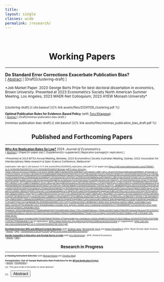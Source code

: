 ```yaml
---
title: 
layout: single
classes: wide
permalink: /research/
---
```

<br/> 

<!-- Google Tag Manager (noscript) -->
<noscript><iframe src="https://www.googletagmanager.com/ns.html?id=GTM-PNS829G"
height="0" width="0" style="display:none;visibility:hidden"></iframe></noscript>
<!-- End Google Tag Manager (noscript) -->


# <center> Working Papers </center>
- - -

**Do Standard Error Corrections Exacerbate Publication Bias?**<br/>
<small>[ <a href="#/" onclick="visib('clustering')">Abstract</a> | [Draft][clustering-draft] ] </small>

<div id="clustering" style="display: none; text-align: justify; line-height: 1.2" ><small>
Over the past several decades, econometrics research has devoted substantial efforts to improving the credibility of standard errors. This paper studies how such improvements interact with the selective publication process to affect the credibility of published studies. I show that adopting improved but enlarged standard errors in individual studies can inadvertently lead to higher bias in the studies selected for publication. Intuitively, this is because increasing standard errors raises the bar on statistical significance, which exacerbates publication bias. Despite the possibility of higher bias, I show that the coverage of published confidence intervals unambiguously increases. I illustrate these phenomena using a newly constructed dataset on the adoption of clustered standard errors in difference-in-differences studies published between 2000 and 2009. Clustering is associated with a near doubling in the magnitude of effect sizes. I estimate a model of the publication process and find that clustering led to large improvements in coverage but also sizable increases in bias. To examine the overall impact on evidence-based policy, I develop a model of a policymaker who uses information from published studies to inform policy decisions and overestimates the precision of estimates when standard errors are unclustered. I find that clustering lowers minimax regret when policymakers exhibit sufficiently high loss aversion for mistakenly implementing an ineffective or harmful policy.
</small><br><br/></div>

<small>
*Job Market Paper. 2023 George Borts Prize for best doctoral dissertation in economics, Brown University. Presented at 2023 Econometrics Society North American Summer Meeting, Los Angeles; 2023 MAER-Net Colloquium; 2023 AYEW Monash University*<br/>
  <br/>
<small>

[clustering-draft]:{{ site.baseurl }}{% link assets/files/20241129_clustering.pdf %}

**Optimal Publication Rules for Evidence-Based Policy** (with [Toru Kitagawa][tkitagawa]).<br/>
<small>[ <a href="#/" onclick="visib('minimax-publication-bias')">Abstract</a> | [Draft][minimax-publication-bias-draft] ] </small>

<div id="minimax-publication-bias" style="display: none; text-align: justify; line-height: 1.2" ><small>
Empirical research can inform evidence-based policy choice but may be censored due to publication bias. How does this impact the decisions of policymakers who do not have, or are unwilling to use, prior beliefs about a policy's impact? For minimax regret policymakers, we characterize the optimal treatment rule with selective publication against statistically insignificant results. We then show that the optimal publication rule which minimizes maximum regret is non-selective. This contrasts with the optimal publication rule for Bayesian policymakers studied in the literature, where only `extreme' results that sufficiently move the prior are published. Thus, in the minimax regret framework, the optimal publication regime for policy choice is consistent with valid statistical inference in scientific research.
</small><br><br/></div>

[minimax-publication-bias-draft]:{{ site.baseurl }}{% link assets/files/minimax_publication_bias_draft.pdf %}

[tkitagawa]: https://sites.google.com/brown.edu/torukitagawa



# <center> Published and Forthcoming Papers </center>
- - -
**[Why Are Replication Rates So Low?](https://www.sciencedirect.com/science/article/pii/S0304407624002136?utm_campaign=STMJ_219742_AUTH_SERV_PA&utm_medium=email&utm_acid=222802016&SIS_ID=&dgcid=STMJ_219742_AUTH_SERV_PA&CMX_ID=&utm_in=DM517501&utm_source=AC)** 2024. *Journal of Econometrics.* <br/>
<small>[ <a href="#/" onclick="visib('replication-rate')">Abstract</a> | [Paper][rr-paper-joe] | [Supplement][rr-supplement] [Replication package][rr-replication] ] </small>

<div id="replication-rate" style="display: none; text-align: justify; line-height: 1.2" ><small>
Many explanations have been offered for why replication rates are low in the social sciences, including selective publication, p-hacking, and treatment effect heterogeneity. This article emphasizes that issues with the most commonly used approach for setting sample sizes in replication studies may also play an important role. Theoretically, I show in a simple model of the publication process that we should expect the replication rate to fall below its nominal target, even when original studies are unbiased. The main mechanism is that the most commonly used approach for setting the replication sample size does not properly account for the fact that original effect sizes are estimated. Specifically, it sets the replication sample size to achieve a nominal power target under the assumption that estimated effect sizes correspond to fixed true effects. However, since there are non-linearities in the replication power function linking original effect sizes to power, ignoring the fact that effect sizes are estimated leads to systematically lower replication rates than intended. Empirically, I find that a parsimonious model accounting only for these issues can fully explain observed replication rates in experimental economics and social science, and two-thirds of the replication gap in psychology. I conclude with practical recommendations for replicators.
</small><br><br/></div>

<small>
*Presented at 2024 BITSS Annual Meeting, Berkeley; 2023 Econometrics Society Australian Meeting, Sydney; 2022 Association for Interdisciplinary Meta-research & Open Science Conference, Melbourne*
<small>

[replication-rate-dp]:{{ site.baseurl }}{% link assets/files/20240930_replication_rate.pdf %}
[rr-paper-joe]:https://pdf.sciencedirectassets.com/271689/1-s2.0-S0304407624X00111/1-s2.0-S0304407624002136/main.pdf?X-Amz-Security-Token=IQoJb3JpZ2luX2VjEBIaCXVzLWVhc3QtMSJIMEYCIQDNX5K9nJfalPIfkaTYd2Sg6bQi%2BB%2By%2FuEXCDF5KAejXQIhAKeHaDORN9%2FjhlqHa6%2FpGLEajurMVhLNyTshQXzdNskPKrIFCDsQBRoMMDU5MDAzNTQ2ODY1IgxSvv9%2BI168b4iIbcgqjwUIZ1545koLxE5B1JZnn4cb0PdZlNvX6AFIm0j5Lblyv6FWbj1US5U5do6vF0ydrL9TdZWHGsbCAs5HlRnAj%2FC8veSw7d%2FpTFd%2FZffzE3XIVlm5MGM2K4NfYn6eHp%2BPv2ybxvtS5A1ETvTIe8%2FU%2FA6jhkJsgvQJnfPdYwftwy4hWEYsxwi%2BhZAHwynqofoQGq4BFxnJlLQvEex6U1UcKrFi9sceGavTUne6WrgZK30SVntHYBwPyf%2FY6g5XHGjGk3hseLH74lU2T7ePHz8FwF%2B1DzC%2F%2BB317xkdDRu%2Fw%2Bosyia7famsjA8DZsfseuwGvcZ9Uv8fJtEo3N3mxJ%2FiDoYjWdrR1vpU%2BUvYBmCfyL0A89flsffGUWbdmUZ3fyagnKl5dSfB9o5dvTN3talk4agd8V8oYeTObpk%2Ff1oFncGYTWn4w7MKBxyUZHWnPzoRoQZkC71xFFHLWsdVyx%2B9BbRjDjqzu0xcEkuourUEA9DJctqrAgzPrtPuyuk9vY0Ai9Y0r2GQyX5i20aFaKa%2FHObtxtD4tXtWpQZ2yyJfhVG6hq4QLjbtvFfYwUUMg490DltMiJUt9OmGDJw9Fo2GHVO7aomVj6elGU3QDFSdqCLSCw2s6PvClcZkRd%2B0bZ0YjKD8%2FasvAY%2FmiKla6wWq6Hvk%2BgE5H3hTxdeXX1qVGSaABzdgO1qgqXwm1oBPu2EVfNUJvoTVLOS2cuFG1VeyTBYEZjxkPx0O9%2BabXCoEBPCJYhWTjjE7X%2BN1vfNrmH21cEnT3Fyzh7%2FcGhNxHOWYqCuj6M%2BEPtqNTs7RovqPM%2FJ3wqg%2FcCQV2QkRXDZjr9Y4toJRFHKhCeJAgAFLDFiWKdnTsLVoj7ymbsEsQtL6z6%2BiMKvcv70GOrABV0%2FtacQRRwkcANQZAa0j%2Bv%2BGlm%2FWfAuXXeu3nfBkhGA%2FASW%2BJAK4aNeTvc34yJf4Bsn5bEK%2BbkRb56zdWq8oN772O05U7x%2BC0ccEpdHCnVAyFMHn%2FeUxw0sh246cn95bm1LdnKH9qe8dpMDTFZue36cjClkOfPWs7aj4mMcTG%2FknWjiTHjaScshrjzwgM9uB7lKL9ZWDEN2aDEDRG%2FLYJPSjYu2tXBumrhDd%2B18EK9w%3D&X-Amz-Algorithm=AWS4-HMAC-SHA256&X-Amz-Date=20250215T023848Z&X-Amz-SignedHeaders=host&X-Amz-Expires=300&X-Amz-Credential=ASIAQ3PHCVTYWXMWROR7%2F20250215%2Fus-east-1%2Fs3%2Faws4_request&X-Amz-Signature=3542e7ab5eb0e25177fdaf6d4684615671292df8fc8b9278dec77a1cc93db970&hash=71944ca035927bdfa37fb9cff97264a4a70b2aea175fc8704147a30bd80f8fc6&host=68042c943591013ac2b2430a89b270f6af2c76d8dfd086a07176afe7c76c2c61&pii=S0304407624002136&tid=spdf-27653bdf-cff4-456e-9530-6b870ad41f0c&sid=1e4a9ba34f6770492f5b616795064c317fadgxrqa&type=client&tsoh=d3d3LnNjaWVuY2VkaXJlY3QuY29t&ua=1b135e515751010c520759&rr=9121ec7f7be8dac6&cc=au
[rr-replication]: https://www.openicpsr.org/openicpsr/project/209644/version/V1/view
[rr-supplement]: https://ars.els-cdn.com/content/image/1-s2.0-S0304407624002136-mmc1.pdf




**[Deepfake Detection With and Without Content Warnings](https://royalsocietypublishing.org/doi/10.1098/rsos.231214)** (with [Andrew Lewis][alewis], [Raymond M. Duch][rduch] and [Areeq Chowdhury][achowdhury]) 2023. *Royal Society Open Science.*<br/>
<small>[ <a href="#/" onclick="visib('deepfake')">Abstract</a> | [Paper][deepfake-paper] | [Commissioned for the Royal Society Report on the Online Information Environment][rs-report] ] </small>

<div id="deepfake" style="display: none; text-align: justify; line-height: 1.2" ><small>
The rapid advancement of ‘deepfake’ video technology — which uses deep learning artificial intelligence algorithms to create fake videos that look real — has given urgency to the question of how policymakers and technology companies should moderate inauthentic content. We conduct an experiment to measure people’s alertness to and ability to detect a high-quality deepfake amongst a set of videos. First, we find that in a natural setting with no content warnings,
individuals who are exposed to a deepfake video of neutral content are no more likely to detect anything out of the ordinary (32.9%) compared to a control group who viewed only authentic videos (34.1%). Second, we find that when individuals are given a warning that at least one video in a set of five videos is a deepfake, only 21.6% of respondents correctly identify the deepfake as the only inauthentic video, while the remainder erroneously select at least one genuine video as a deepfake.
</small><br><br/></div>

[deepfake-paper]: https://royalsocietypublishing.org/doi/epdf/10.1098/rsos.231214
[deepfake-draft]: https://osf.io/cb7rw
[rs-report]: https://royalsociety.org/-/media/policy/projects/online-information-environment/the-online-information-environment.pdf
[alewis]: https://www.politics.ox.ac.uk/person/andrew-lewis
[rduch]: https://www.raymondduch.com/
[achowdhury]: https://areeqchowdhury.com/

**[Gender Inequality in Education and Kinship Norms in India](https://www.tandfonline.com/doi/abs/10.1080/13545701.2017.1364399#:~:text=However%2C%20the%20norm%20of%20patrilocal,more%20pronounced%20in%20Northern%20India.)** (with [Anu Rammohan][arammohan]). 2018. *Feminist Economics*.<br/>
<small>[ <a href="#/" onclick="visib('education-kinship')">Abstract</a> | [Paper][education-kinship] ] </small>

<div id="education-kinship" style="display: none; text-align: justify; line-height: 1.2" ><small>
Women’s schooling attainment in India continues to lag considerably behind that of men. This paper uses nationally representative district-level data from the 2007–8 District Level Household and Facility Survey (DLHS-3), Indicus Analytics, and the 2011–12 Indian Human Development Survey-II (IHDS-II) to examine the role of socioeconomic and cultural factors in influencing gender differentials in schooling. The results provide quantitative evidence of the role of different economic and sociocultural factors on gender disparities in education. The empirical results show that economic development is an important factor in narrowing gender gaps in education, with wealthier districts more likely to educate girls than poorer districts. However, the norm of patrilocal exogamy, where wives migrate to co-reside with their husband’s kin, is associated with worse outcomes for women’s schooling relative to men’s schooling; and, in keeping with anthropological research, gender-differentiated inequities in education are more pronounced in Northern India.
</small><br><br/></div>

[education-kinship]: https://www.tandfonline.com/doi/abs/10.1080/13545701.2017.1364399#:~:text=However%2C%20the%20norm%20of%20patrilocal,more%20pronounced%20in%20Northern%20India.
[arammohan]: https://research-repository.uwa.edu.au/en/persons/anu-rammohan

# <center> Research in Progress </center>
- - -

**p-Hacking Instrument Selection** (with [Michael Keane][mkeane] and [Timothy Neal][tneal]).

[mkeane]: https://scholar.google.co.uk/citations?user=lIV7LhIAAAAJ&hl=en
[tneal]: https://sites.google.com/site/tjrneal/

**Preregistration: Out-of-Sample Replication Rate Predictions for the [MTurk Replication Project](https://www.nature.com/articles/s41562-024-02062-9)**<br/>
<small>[ <a href="#/" onclick="visib('preregistered-prediction')">Abstract</a> | [Preregistration][preregistered-prediction-draft] ] </small>
<div id="preregistered-prediction" style="display: none; text-align: justify; line-height: 1.2" ><small>
The MTurk Replication Project will test the reproducibility of 26 social science studies that used online research participants and were published in PNAS between 2015 and 2018. For the subset of 19 studies reporting t-ratios, this paper preregisters an out-of-sample prediction that 57% will be successfully replicated with a statistical significant effect in the same direction as the original study. It also preregisters individual-study predictions, identifying ten studies with very high expected replication probabilities (>95%) and seven studies with relatively low expected replication probabilities (<15%). These 'predictions' should be viewed as estimates of real replication power given the project's replication design. When replication outcomes are made publicly available, I will compare them against my preregistered estimates of real replication power.
</small><br><br/></div>

[preregistered-prediction-draft]:https://osf.io/q7ckx




[//]: This java script is the button to show abstract
<script>
 function visib(id) {
  var x = document.getElementById(id);
  if (x.style.display === "block") {
    x.style.display = "none";
  } else {
    x.style.display = "block";
  }
}
</script>

[//]:&emsp;<button onclick="visib('polariz')" class="btn btn--inverse btn--small">Abstract</button>
